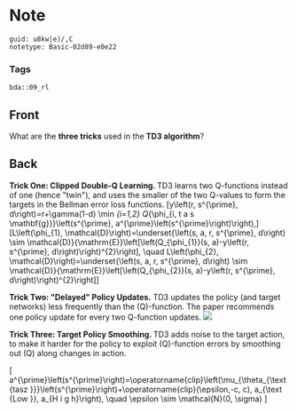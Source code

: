 # Note
```
guid: u8kw|e)/,C
notetype: Basic-02d89-e0e22
```

### Tags
```
bda::09_rl
```

## Front
What are the <b>three tricks</b> used in the<b> TD3 algorithm</b>?

## Back
<b>Trick One: Clipped Double-Q Learning. </b>TD3 learns two Q-functions instead of one (hence "twin"), and uses the smaller of the two Q-values to form the targets in the Bellman error loss functions.
\[y\left(r, s^{\prime}, d\right)=r+\gamma(1-d) \min _{i=1,2} Q_{\phi_{i, t a s \mathbf{g}}}\left(s^{\prime}, a^{\prime}\left(s^{\prime}\right)\right),\]
\[L\left(\phi_{1}, \mathcal{D}\right)=\underset{\left(s, a, r, s^{\prime}, d\right) \sim \mathcal{D}}{\mathrm{E}}\left[\left(Q_{\phi_{1}}(s, a)-y\left(r, s^{\prime}, d\right)\right)^{2}\right], \quad L\left(\phi_{2}, \mathcal{D}\right)=\underset{\left(s, a, r, s^{\prime}, d\right) \sim \mathcal{D}}{\mathrm{E}}\left[\left(Q_{\phi_{2}}(s, a)-y\left(r, s^{\prime}, d\right)\right)^{2}\right]\]

<b>Trick Two: "Delayed" Policy Updates.</b> TD3 updates the policy (and target networks) less frequently than the \(Q\)-function. The paper recommends one policy update for every two Q-function updates.
<img src="paste-4627c50931ec3706181a36e757bc741b264f7dbd.jpg">

<b>Trick Three: Target Policy Smoothing. </b>TD3 adds noise to the target action, to make it harder for the policy to exploit \(Q\)-function errors by smoothing out \(Q\) along changes in action.

\[
a^{\prime}\left(s^{\prime}\right)=\operatorname{clip}\left(\mu_{\theta_{\text {tasz }}}\left(s^{\prime}\right)+\operatorname{clip}(\epsilon,-c, c), a_{\text {Low }}, a_{H i g h}\right), \quad \epsilon \sim \mathcal{N}(0, \sigma)
\]
